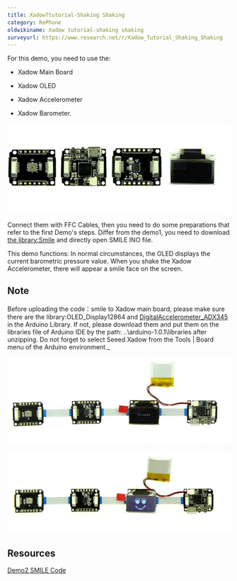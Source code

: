 ```yaml
---
title: XadowTtutorial-Shaking Shaking
category: RePhone
oldwikiname: Xadow tutorial-shaking shaking
surveyurl: https://www.research.net/r/Xadow_Tutorial_Shaking_Shaking
---
```


For this demo, you need to use the:

*   Xadow Main Board

*   Xadow OLED

*   Xadow Accelerometer

*   Xadow Barometer.

![](https://github.com/SeeedDocument/Xadow_Tutorial_Shaking_Shaking/raw/master/img/Untitled.png)

Connect them with FFC Cables, then you need to do some preparations that refer to the first Demo's steps. Differ from the demo1, you need to download [the library:Smile](https://github.com/SeeedDocument/Xadow_Tutorial_Shaking_Shaking/raw/master/https://github.com/SeeedDocument/Xadow_Tutorial_Shaking_Shaking/raw/master/res/SMILE.zip) and directly open SMILE INO file.

This demo functions: In normal circumstances, the OLED displays the current barometric pressure value. When you shake the Xadow Accelerometer, there will appear a smile face on the screen.

## Note

Before uploading the code：smile to Xadow main board, please make sure there are the library:OLED_Display12864 and [DigitalAccelerometer_ADX345](https://github.com/SeeedDocument/Xadow_Tutorial_Shaking_Shaking/raw/master/res/DigitalAccelerometer_ADXL345.zip) in the Arduino Library. If not, please download them and put them on the libraries file of Arduino IDE by the path: ..\arduino-1.0.1\libraries after unzipping. Do not forget to select Seeed Xadow from the Tools | Board menu of the Arduino environment._

![](https://github.com/SeeedDocument/Xadow_Tutorial_Shaking_Shaking/raw/master/img/Demo_2_display_data.jpg)

![](https://github.com/SeeedDocument/Xadow_Tutorial_Shaking_Shaking/raw/master/img/Demo_2_display_smile.jpg)

## Resources

[Demo2 SMILE Code](https://github.com/SeeedDocument/Xadow_Tutorial_Shaking_Shaking/raw/master/res/SMILE.zip)
